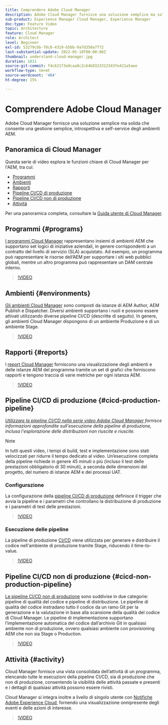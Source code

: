 ```yaml
---
title: Comprendere Adobe Cloud Manager
description: Adobe Cloud Manager fornisce una soluzione semplice ma solida che consente una gestione semplice, introspettiva e self-service degli ambienti AEM.
sub-product: Experience Manager Cloud Manager, Experience Manager
doc-type: Feature Video
topic: Architecture
feature: Cloud Manager
role: Architect
level: Beginner
exl-id: 53279cbb-70c8-4319-b5bb-9a7d350a7f72
last-substantial-update: 2022-05-10T00:00:00Z
thumbnail: understand-cloud-manager.jpg
duration: 1011
source-git-commit: f4c621f3a9caa8c2c64b8323312343fe421a5aee
workflow-type: tm+mt
source-wordcount: '464'
ht-degree: 15%

---
```


# Comprendere Adobe Cloud Manager

Adobe Cloud Manager fornisce una soluzione semplice ma solida che consente una gestione semplice, introspettiva e self-service degli ambienti AEM.

## Panoramica di Cloud Manager

Questa serie di video esplora le funzioni chiave di Cloud Manager per l&#39;AEM, tra cui:

* [Programmi](#programs)
* [Ambienti](#environments)
* [Rapporti](#reports)
* [Pipeline CI/CD di produzione](#cicd-production-pipeline)
* [Pipeline CI/CD non di produzione](#cicd-non-production-pipeline)
* [Attività](#activity)

Per una panoramica completa, consultare la [Guida utente di Cloud Manager](https://experienceleague.adobe.com/docs/experience-manager-cloud-manager/content/introduction.html?lang=it).

## Programmi {#programs}

[I programmi Cloud Manager](https://experienceleague.adobe.com/docs/experience-manager-cloud-manager/content/getting-started/program-setup.html?lang=it) rappresentano insiemi di ambienti AEM che supportano set logici di iniziative aziendali, in genere corrispondenti a un contratto del livello di servizio (SLA) acquistato. Ad esempio, un programma può rappresentare le risorse dell’AEM per supportare i siti web pubblici globali, mentre un altro programma può rappresentare un DAM centrale interno.

>[!VIDEO](https://video.tv.adobe.com/v/328126?quality=12&learn=on&captions=ita)

## Ambienti {#environments}

[Gli ambienti Cloud Manager](https://experienceleague.adobe.com/docs/experience-manager-cloud-manager/content/using/managing-environments.html?lang=it) sono composti da istanze di AEM Author, AEM Publish e Dispatcher. Diversi ambienti supportano i ruoli e possono essere attivati utilizzando diverse pipeline CI/CD (descritte di seguito). In genere, gli ambienti Cloud Manager dispongono di un ambiente Produzione e di un ambiente Stage.

>[!VIDEO](https://video.tv.adobe.com/v/328127?quality=12&learn=on&captions=ita)

## Rapporti {#reports}

I [report Cloud Manager](https://experienceleague.adobe.com/docs/experience-manager-cloud-manager/content/using/monitoring-environments.html?lang=it) forniscono una visualizzazione degli ambienti e delle istanze AEM del programma tramite un set di grafici che forniscono rapporti e tengono traccia di varie metriche per ogni istanza AEM.

>[!VIDEO](https://video.tv.adobe.com/v/328128?quality=12&learn=on&captions=ita)

## Pipeline CI/CD di produzione {#cicd-production-pipeline}

*[Utilizzare la pipeline CI/CD nella serie video Adobe Cloud Manager](./use-the-cicd-pipeline-in-cloud-manager-for-aem.md) fornisce informazioni approfondite sull&#39;esecuzione della pipeline di produzione, inclusa l&#39;esplorazione delle distribuzioni non riuscite e riuscite.*

>[!NOTE]
>
> In tutti questi video, i tempi di build, test e implementazione sono stati velocizzati per ridurre il tempo dedicato al video. Un’esecuzione completa della pipeline richiede in genere 45 minuti o più (incluso il test delle prestazioni obbligatorio di 30 minuti), a seconda delle dimensioni del progetto, del numero di istanze AEM e dei processi UAT.

### Configurazione

La configurazione della [pipeline CI/CD di produzione](https://experienceleague.adobe.com/docs/experience-manager-cloud-manager/content/using/pipelines/production-pipelines.html?lang=it) definisce il trigger che avvia la pipeline e i parametri che controllano la distribuzione di produzione e i parametri di test delle prestazioni.

>[!VIDEO](https://video.tv.adobe.com/v/328575?quality=12&learn=on&captions=ita)

### Esecuzione delle pipeline

La pipeline di produzione [CI/CD](https://experienceleague.adobe.com/docs/experience-manager-cloud-manager/content/using/code-deployment.html?lang=it) viene utilizzata per generare e distribuire il codice nell&#39;ambiente di produzione tramite Stage, riducendo il time-to-value.

>[!VIDEO](https://video.tv.adobe.com/v/328576?quality=12&learn=on&captions=ita)

## Pipeline CI/CD non di produzione {#cicd-non-production-pipeline}

[Le pipeline CI/CD non di produzione](https://experienceleague.adobe.com/docs/experience-manager-cloud-manager/content/using/pipelines/production-pipelines.html?lang=it) sono suddivise in due categorie: pipeline di qualità del codice e pipeline di distribuzione. Le pipeline di qualità del codice instradano tutto il codice da un ramo Git per la generazione e la valutazione in base alla scansione della qualità del codice di Cloud Manager. Le pipeline di implementazione supportano l’implementazione automatica del codice dall’archivio Git in qualsiasi ambiente non di produzione, ovvero qualsiasi ambiente con provisioning AEM che non sia Stage o Production.

>[!VIDEO](https://video.tv.adobe.com/v/328577?quality=12&learn=on&captions=ita)

## Attività {#activity}

Cloud Manager fornisce una vista consolidata dell’attività di un programma, elencando tutte le esecuzioni della pipeline CI/CD, sia di produzione che non di produzione, consentendo la visibilità delle attività passate e presenti e i dettagli di qualsiasi attività possono essere rivisti.

Cloud Manager si integra inoltre a livello di singolo utente con [Notifiche Adobe Experience Cloud](https://experienceleague.adobe.com/docs/experience-manager-cloud-manager/content/using/notifications.html?lang=it), fornendo una visualizzazione onnipresente degli eventi e delle azioni di interesse.

>[!VIDEO](https://video.tv.adobe.com/v/328129?quality=12&learn=on&captions=ita)

